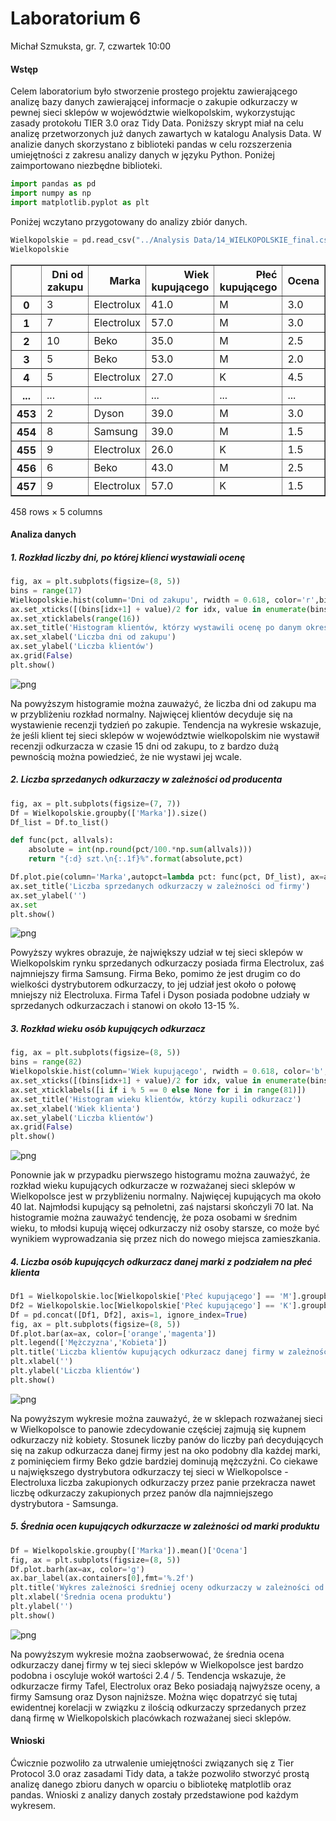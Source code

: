 # **Laboratorium 6**
Michał Szmuksta, gr. 7, czwartek 10:00

#### **Wstęp**
Celem laboratorium było stworzenie prostego projektu zawierającego analizę bazy danych zawierającej informacje o zakupie odkurzaczy w pewnej sieci sklepów w województwie wielkopolskim, wykorzystując zasady protokołu TIER 3.0 oraz Tidy Data. Poniższy skrypt miał na celu analizę przetworzonych już danych zawartych w katalogu Analysis Data. W analizie danych skorzystano z biblioteki pandas w celu rozszerzenia umiejętności z zakresu analizy danych w języku Python. Poniżej zaimportowano niezbędne biblioteki.


```python
import pandas as pd
import numpy as np
import matplotlib.pyplot as plt
```

Poniżej wczytano przygotowany do analizy zbiór danych.


```python
Wielkopolskie = pd.read_csv("../Analysis Data/14_WIELKOPOLSKIE_final.csv")
Wielkopolskie
```




<div>
<style scoped>
    .dataframe tbody tr th:only-of-type {
        vertical-align: middle;
    }

    .dataframe tbody tr th {
        vertical-align: top;
    }

    .dataframe thead th {
        text-align: right;
    }
</style>
<table border="1" class="dataframe">
  <thead>
    <tr style="text-align: right;">
      <th></th>
      <th>Dni od zakupu</th>
      <th>Marka</th>
      <th>Wiek kupującego</th>
      <th>Płeć kupującego</th>
      <th>Ocena</th>
    </tr>
  </thead>
  <tbody>
    <tr>
      <th>0</th>
      <td>3</td>
      <td>Electrolux</td>
      <td>41.0</td>
      <td>M</td>
      <td>3.0</td>
    </tr>
    <tr>
      <th>1</th>
      <td>7</td>
      <td>Electrolux</td>
      <td>57.0</td>
      <td>M</td>
      <td>3.0</td>
    </tr>
    <tr>
      <th>2</th>
      <td>10</td>
      <td>Beko</td>
      <td>35.0</td>
      <td>M</td>
      <td>2.5</td>
    </tr>
    <tr>
      <th>3</th>
      <td>5</td>
      <td>Beko</td>
      <td>53.0</td>
      <td>M</td>
      <td>2.0</td>
    </tr>
    <tr>
      <th>4</th>
      <td>5</td>
      <td>Electrolux</td>
      <td>27.0</td>
      <td>K</td>
      <td>4.5</td>
    </tr>
    <tr>
      <th>...</th>
      <td>...</td>
      <td>...</td>
      <td>...</td>
      <td>...</td>
      <td>...</td>
    </tr>
    <tr>
      <th>453</th>
      <td>2</td>
      <td>Dyson</td>
      <td>39.0</td>
      <td>M</td>
      <td>3.0</td>
    </tr>
    <tr>
      <th>454</th>
      <td>8</td>
      <td>Samsung</td>
      <td>39.0</td>
      <td>M</td>
      <td>1.5</td>
    </tr>
    <tr>
      <th>455</th>
      <td>9</td>
      <td>Electrolux</td>
      <td>26.0</td>
      <td>K</td>
      <td>1.5</td>
    </tr>
    <tr>
      <th>456</th>
      <td>6</td>
      <td>Beko</td>
      <td>43.0</td>
      <td>M</td>
      <td>2.5</td>
    </tr>
    <tr>
      <th>457</th>
      <td>9</td>
      <td>Electrolux</td>
      <td>57.0</td>
      <td>K</td>
      <td>1.5</td>
    </tr>
  </tbody>
</table>
<p>458 rows × 5 columns</p>
</div>



#### **Analiza danych**
##### **1. Rozkład liczby dni, po której klienci wystawiali ocenę**


```python
fig, ax = plt.subplots(figsize=(8, 5))
bins = range(17)
Wielkopolskie.hist(column='Dni od zakupu', rwidth = 0.618, color='r',bins=bins, ax=ax)
ax.set_xticks([(bins[idx+1] + value)/2 for idx, value in enumerate(bins[:-1])])
ax.set_xticklabels(range(16))
ax.set_title('Histogram klientów, którzy wystawili ocenę po danym okresie czasu')
ax.set_xlabel('Liczba dni od zakupu')
ax.set_ylabel('Liczba klientów')
ax.grid(False)
plt.show()
```


    
![png](output_6_0.png)
    


Na powyższym histogramie można zauważyć, że liczba dni od zakupu ma w przybliżeniu rozkład normalny. Najwięcej klientów decyduje się na wystawienie recenzji tydzień po zakupie. Tendencja na wykresie wskazuje, że jeśli klient tej sieci sklepów w województwie wielkopolskim nie wystawił recenzji odkurzacza w czasie 15 dni od zakupu, to z bardzo dużą pewnością można powiedzieć, że nie wystawi jej wcale.

##### **2. Liczba sprzedanych odkurzaczy w zależności od producenta**


```python
fig, ax = plt.subplots(figsize=(7, 7))
Df = Wielkopolskie.groupby(['Marka']).size()
Df_list = Df.to_list()

def func(pct, allvals):
    absolute = int(np.round(pct/100.*np.sum(allvals)))
    return "{:d} szt.\n{:.1f}%".format(absolute,pct)

Df.plot.pie(column='Marka',autopct=lambda pct: func(pct, Df_list), ax=ax)
ax.set_title('Liczba sprzedanych odkurzaczy w zależności od firmy')
ax.set_ylabel('')
ax.set
plt.show()
```


    
![png](output_9_0.png)
    


Powyższy wykres obrazuje, że największy udział w tej sieci sklepów w Wielkopolskim rynku sprzedanych odkurzaczy posiada firma Electrolux, zaś najmniejszy firma Samsung. Firma Beko, pomimo że jest drugim co do wielkości dystrybutorem odkurzaczy, to jej udział jest około o połowę mniejszy niż Electroluxa. Firma Tafel i Dyson posiada podobne udziały w sprzedanych odkurzaczach i stanowi on około 13-15 %.

##### **3. Rozkład wieku osób kupujących odkurzacz**


```python
fig, ax = plt.subplots(figsize=(8, 5))
bins = range(82)
Wielkopolskie.hist(column='Wiek kupującego', rwidth = 0.618, color='b',bins = bins, ax=ax)
ax.set_xticks([(bins[idx+1] + value)/2 for idx, value in enumerate(bins[:-1])])
ax.set_xticklabels([i if i % 5 == 0 else None for i in range(81)])
ax.set_title('Histogram wieku klientów, którzy kupili odkurzacz')
ax.set_xlabel('Wiek klienta')
ax.set_ylabel('Liczba klientów')
ax.grid(False)
plt.show()
```


    
![png](output_12_0.png)
    


Ponownie jak w przypadku pierwszego histogramu można zauważyć, że rozkład wieku kupujących odkurzacze w rozważanej sieci sklepów w Wielkopolsce jest w przybliżeniu normalny. Najwięcej kupujących ma około 40 lat. Najmłodsi kupujący są pełnoletni, zaś najstarsi skończyli 70 lat. Na histogramie można zauważyć tendencję, że poza osobami w średnim wieku, to młodsi kupują więcej odkurzaczy niż osoby starsze, co może być wynikiem wyprowadzania się przez nich do nowego miejsca zamieszkania.

##### **4. Liczba osób kupujących odkurzacz danej marki z podziałem na płeć klienta**


```python
Df1 = Wielkopolskie.loc[Wielkopolskie['Płeć kupującego'] == 'M'].groupby(['Marka']).size()
Df2 = Wielkopolskie.loc[Wielkopolskie['Płeć kupującego'] == 'K'].groupby(['Marka']).size()
Df = pd.concat([Df1, Df2], axis=1, ignore_index=True)
fig, ax = plt.subplots(figsize=(8, 5))
Df.plot.bar(ax=ax, color=['orange','magenta'])
plt.legend(['Mężczyzna','Kobieta'])
plt.title('Liczba klientów kupujących odkurzacz danej firmy w zależności od płci')
plt.xlabel('')
plt.ylabel('Liczba klientów')
plt.show()
```


    
![png](output_15_0.png)
    


Na powyższym wykresie można zauważyć, że w sklepach rozważanej sieci w Wielkopolsce to panowie zdecydowanie częściej zajmują się kupnem odkurzaczy niż kobiety. Stosunek liczby panów do liczby pań decydujących się na zakup odkurzacza danej firmy jest na oko podobny dla każdej marki, z pominięciem firmy Beko gdzie bardziej dominują mężczyźni. Co ciekawe u największego dystrybutora odkurzaczy tej sieci w Wielkopolsce - Electroluxa liczba zakupionych odkurzaczy przez panie przekracza nawet liczbę odkurzaczy zakupionych przez panów dla najmniejszego dystrybutora - Samsunga.

##### **5. Średnia ocen kupujących odkurzacze w zależności od marki produktu**


```python
Df = Wielkopolskie.groupby(['Marka']).mean()['Ocena']
fig, ax = plt.subplots(figsize=(8, 5))
Df.plot.barh(ax=ax, color='g')
ax.bar_label(ax.containers[0],fmt='%.2f')
plt.title('Wykres zależności średniej oceny odkurzaczy w zależności od marki')
plt.xlabel('Średnia ocena produktu')
plt.ylabel('')
plt.show()
```


    
![png](output_18_0.png)
    


Na powyższym wykresie można zaobserwować, że średnia ocena odkurzaczy danej firmy w tej sieci sklepów w Wielkopolsce jest bardzo podobna i oscyluje wokół wartości 2.4 / 5. Tendencja wskazuje, że odkurzacze firmy Tafel, Electrolux oraz Beko posiadają najwyższe oceny, a firmy Samsung oraz Dyson najniższe. Można więc dopatrzyć się tutaj ewidentnej korelacji w związku z ilością odkurzaczy sprzedanych przez daną firmę w Wielkopolskich placówkach rozważanej sieci sklepów.

#### **Wnioski**
Ćwicznie pozwoliło za utrwalenie umiejętności związanych się z Tier Protocol 3.0 oraz zasadami Tidy data, a także pozwoliło stworzyć prostą analizę danego zbioru danych w oparciu o bibliotekę matplotlib oraz pandas. Wnioski z analizy danych zostały przedstawione pod każdym wykresem.
